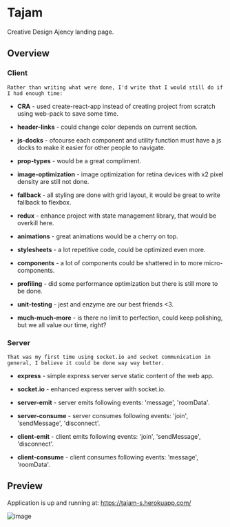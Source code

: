 # Tajam

Creative Design Ajency landing page.

## Overview

### Client

    Rather than writing what were done, I'd write that I would still do if I had enough time:

- **CRA** - used create-react-app instead of creating project from scratch using web-pack to save some time.

- **header-links** - could change color depends on current section.

- **js-docks** - ofcourse each component and utility function must have a js docks to make it easier for other people to navigate.

- **prop-types** - would be a great compliment.

- **image-optimization** - image optimization for retina devices with x2 pixel density are still not done.

- **fallback** - all styling are done with grid layout, it would be great to write fallback to flexbox.

- **redux** - enhance project with state management library, that would be overkill here.

- **animations** - great animations would be a cherry on top.

- **stylesheets** - a lot repetitive code, could be optimized even more.

- **components** - a lot of components could be shattered in to more micro-components.

- **profiling** - did some performance optimization but there is still more to be done.

- **unit-testing** - jest and enzyme are our best friends <3.

- **much-much-more** - is there no limit to perfection, could keep polishing, but we all value our time, right?

### Server

    That was my first time using socket.io and socket communication in general, I believe it could be done way way better.

- **express** - simple express server serve static content of the web app.

- **socket.io** - enhanced express server with socket.io.

- **server-emit** - server emits following events: 'message', 'roomData'.

- **server-consume** - server consumes following events: 'join', 'sendMessage', 'disconnect'.

- **client-emit** - client emits following events: 'join', 'sendMessage', 'disconnect'.

- **client-consume** - client consumes following events: 'message', 'roomData'.

## Preview

Application is up and running at:
https://tajam-s.herokuapp.com/

![image](https://img.techpowerup.org/200606/testimonails.jpg)
